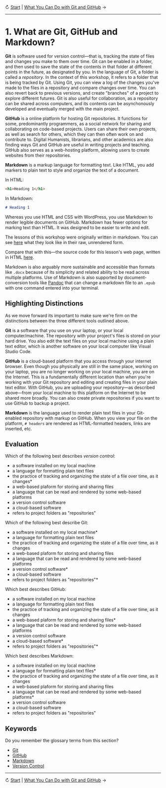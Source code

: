 ↻ [Start](../README.md)  |  [What You Can Do with Git and GitHub](2-what-you-can-do-with-git-and-github.md) →

---

# 1. What are Git, GitHub and Markdown?

**Git** is software used for version control—that is, tracking the state of files and changes you make to them over time. Git can be enabled in a folder, and then used to save the state of the contents in that folder at different points in the future, as designated by you. In the language of Git, a folder is called a _repository_. In the context of this workshop, it refers to a folder that is being tracked by Git. Using Git, you can view a log of the changes you've made to the files in a repository and compare changes over time. You can also revert back to previous versions, and create "branches" of a project to explore different futures. Git is also useful for collaboration, as a repository can be shared across computers, and its contents can be asynchonously developed and eventually merged with the main project.

**GitHub** is a online platform for hosting Git repositories. It functions for some, predominantly programmers, as a social network for sharing and collaborating on code-based projects. Users can share their own projects, as well as search for others, which they can then often work on and contribute to. Digital Humanists, librarians, and other academics are also finding ways Git and GitHub are useful in writing projects and teaching. GitHub also serves as a web-hosting platform, allowing users to create websites from their repositories.

**Markdown** is a markup language for formatting text. Like HTML, you add markers to plain text to style and organize the text of a document.

In HTML:

```html
<h1>Heading 1</h1>
```

In Markdown:

```markdown
# Heading 1
```

Whereas you use HTML and CSS with WordPress, you use Markdown to render legible documents on GitHub. Markdown has fewer options for marking text than HTML. It was designed to be easier to write and edit.

The lessons of this workshop were originally written in markdown. You can see [here](https://raw.githubusercontent.com/DHRI-Curriculum/git/v2.0/lessons.md) what they look like in their raw, unrendered form.

Compare that with this—the source code for this lesson's web page, written in HTML [here](view-source:http://curriculum.dhinstitutes.org/workshops/git/lessons/).

Markdown is also arguably more sustainable and accessible than formats like `.docx` because of its simplicity and related ability to be read across multiple platforms. Use of Markdown is also supported by document-conversion tools like [Pandoc](https://pandoc.org/) that can change a markdown file to an `.epub` with one command entered into your terminal.

## Highlighting Distinctions

As we move forward its important to make sure we're firm on the distinctions between the three different tools outlined above.

**Git** is a software that you use on your laptop, or your local computer/machine. The repository with your project's files is stored on your hard drive. You also edit the text files on your local machine using a plain text editor, which is another software on your local computer like Visual Studio Code.

**GitHub** is a cloud-based platform that you access through your internet browser. Even though you physically are still in the same place, working on your laptop, you are no longer working on your local machine, you are on the Internet. This is a fundamentally different location than when you're working with your Git repository and editing and creating files in your plain text editor. With GitHub, you are uploading your repository—as described above—from your local machine to this platform on the Internet to be shared more broadly. You can also create private repositories if you want to use GitHub to backup a project.

**Markdown** is the language used to render plain text files in your Git-enabled repository with markup on GitHub. When you view your file on the platform, `# headers` are rendered as HTML-formatted headers, links are inserted, etc.

## Evaluation

Which of the following best describes _version control_:
- a software installed on my local machine
- a language for formatting plain text files
- the practice of tracking and organizing the state of a file over time, as it changes*
- a web-based plaform for storing and sharing files
- a language that can be read and rendered by some web-based platforms
- a version control software
- a cloud-based software
- refers to project folders as "repositories"

Which of the following best describe Git:
- a software installed on my local machine*
- a language for formatting plain text files
- the practice of tracking and organizing the state of a file over time, as it changes
- a web-based plaform for storing and sharing files
- a language that can be read and rendered by some web-based platforms
- a version control software*
- a cloud-based software
- refers to project folders as "repositories"*

Which best describes GitHub:
- a software installed on my local machine
- a language for formatting plain text files
- the practice of tracking and organizing the state of a file over time, as it changes
- a web-based plaform for storing and sharing files*
- a language that can be read and rendered by some web-based platforms
- a version control software
- a cloud-based software*
- refers to project folders as "repositories"*

Which best describes Markdown:
- a software installed on my local machine
- a language for formatting plain text files*
- the practice of tracking and organizing the state of a file over time, as it changes
- a web-based plaform for storing and sharing files
- a language that can be read and rendered by some web-based platforms*
- a version control software
- a cloud-based software
- refers to project folders as "repositories"

## Keywords

Do you remember the glossary terms from this section?

- [Git](https://github.com/DHRI-Curriculum/glossary/blob/v2.0/terms/git.md)
- [GitHub](https://github.com/DHRI-Curriculum/glossary/blob/v2.0/terms/github.md)
- [Markdown](https://github.com/DHRI-Curriculum/glossary/blob/v2.0/terms/markdown.md)
- [Version Control](https://github.com/DHRI-Curriculum/glossary/blob/v2.0/terms/versioncontrol.md)

---

↻ [Start](../README.md)  |  [What You Can Do with Git and GitHub](2-what-you-can-do-with-git-and-github.md) →
